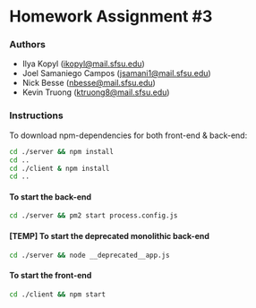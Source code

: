 # Homework Assignment #3

### Authors
* Ilya Kopyl (ikopyl@mail.sfsu.edu)
* Joel Samaniego Campos (jsamani1@mail.sfsu.edu)
* Nick Besse (nbesse@mail.sfsu.edu)
* Kevin Truong (ktruong8@mail.sfsu.edu)

### Instructions

To download npm-dependencies for both front-end & back-end:

```bash
cd ./server && npm install
cd ..
cd ./client & npm install
cd ..
```

#### To start the back-end

```bash
cd ./server && pm2 start process.config.js
```

#### [TEMP] To start the deprecated monolithic back-end
```bash
cd ./server && node __deprecated__app.js
```


#### To start the front-end

```bash
cd ./client && npm start
```
